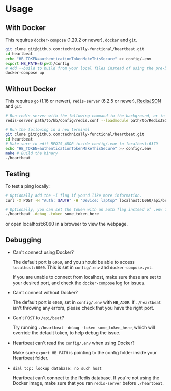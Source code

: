 # Usage

## With Docker

This requires `docker-compose` (1.29.2 or newer), `docker` and `git`.

```bash
git clone git@github.com:technically-functional/heartbeat.git
cd heartbeat
echo "HB_TOKEN=authenticationTokenMakeThisSecure" >> config/.env
export HB_PATH=$(pwd)/config
# Add --build to build from your local files instead of using the pre-built image 
docker-compose up
```

## Without Docker

This requires `go` (1.16 or newer), `redis-server` (6.2.5 or newer), [RedisJSON](https://github.com/RedisJSON/RedisJSON) and `git`.

```bash
# Run redis-server with the following command in the background, or in another window
redis-server path/to/hb/config/redis.conf --loadmodule path/to/RedisJSON/target/release/librejson.so

# Run the following in a new terminal
git clone git@github.com:technically-functional/heartbeat.git
cd heartbeat
# Make sure to edit REDIS_ADDR inside config/.env to localhost:6379
echo "HB_TOKEN=authenticationTokenMakeThisSecure" >> config/.env
make # Build the binary
./heartbeat
```

## Testing

To test a ping locally:

```bash
# Optionally add the -i flag if you'd like more information.
curl -X POST -H "Auth: $AUTH" -H "Device: laptop" localhost:6060/api/beat

# Optionally, you can set the token with an auth flag instead of .env for debugging
./heartbeat -debug -token some_token_here
```

or open localhost:6060 in a browser to view the webpage.

## Debugging

- Can't connect using Docker?

    The default port is `6060`, and you should be able to access `localhost:6060`. This is set in `config/.env` and `docker-compose.yml`.

    If you are unable to connect from localhost, make sure these are set to your desired port, and check the `docker-compose` log for issues.

- Can't connect without Docker?

    The default port is `6060`, set in `config/.env` with `HB_ADDR`. If `./heartbeat` isn't throwing any errors, please check that you have the right port.

- Can't `POST` to `/api/beat`?

    Try running `./heartbeat -debug -token some_token_here`, which will override the default token, to help debug the issue.

- Heartbeat can't read the `config/.env` when using Docker?

    Make sure `export HB_PATH` is pointing to the config folder inside your Heartbeat folder.

- `dial tcp: lookup database: no such host`

    Heartbeat can't connect to the Redis database. If you're not using the Docker image, make sure that you ran `redis-server` before `./heartbeat`.

